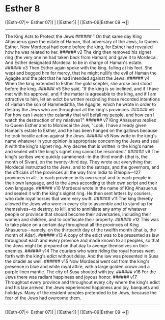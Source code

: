 # Esther 8

[[Esth-07|← Esther 07]] | [[Esther]] | [[Esth-09|Esther 09 →]]
***

The King Acts to Protect the Jews ###### 1 On that same day King Ahasuerus gave the estate of Haman, that adversary of the Jews, to Queen Esther. Now Mordecai had come before the king, for Esther had revealed how he was related to her. ###### v2 The king then removed his signet ring (the very one he had taken back from Haman) and gave it to Mordecai. And Esther designated Mordecai to be in charge of Haman's estate. ###### v3 Then Esther again spoke with the king, falling at his feet. She wept and begged him for mercy, that he might nullify the evil of Haman the Agagite and the plot that he had intended against the Jews. ###### v4 When the king extended to Esther the gold scepter, she arose and stood before the king. ###### v5 She said, "If the king is so inclined, and if I have met with his approval, and if the matter is agreeable to the king, and if I am attractive to him, let an edict be written rescinding those recorded intentions of Haman the son of Hammedatha, the Agagite, which he wrote in order to destroy the Jews who are throughout all the king's provinces. ###### v6 For how can I watch the calamity that will befall my people, and how can I watch the destruction of my relatives?" ###### v7 King Ahasuerus replied to Queen Esther and to Mordecai the Jew, "Look, I have already given Haman's estate to Esther, and he has been hanged on the gallows because he took hostile action against the Jews. ###### v8 Now write in the king's name whatever in your opinion is appropriate concerning the Jews and seal it with the king's signet ring. Any decree that is written in the king's name and sealed with the king's signet ring cannot be rescinded." ###### v9 The king's scribes were quickly summoned--in the third month (that is, the month of Sivan), on the twenty-third day. They wrote out everything that Mordecai instructed to the Jews, and to the satraps, and the governors, and the officials of the provinces all the way from India to Ethiopia--127 provinces in all--to each province in its own script and to each people in their own language, and to the Jews according to their own script and their own language. ###### v10 Mordecai wrote in the name of King Ahasuerus and sealed it with the king's signet ring. He then sent letters by couriers, who rode royal horses that were very swift. ###### v11 The king thereby allowed the Jews who were in every city to assemble and to stand up for themselves--to destroy, to kill, and to annihilate any army of whatever people or province that should become their adversaries, including their women and children, and to confiscate their property. ###### v12 This was to take place on a certain day throughout all the provinces of King Ahasuerus--namely, on the thirteenth day of the twelfth month (that is, the month of Adar). ###### v13 A copy of the edict was to be presented as law throughout each and every province and made known to all peoples, so that the Jews might be prepared on that day to avenge themselves on their enemies. ###### v14 The couriers who were riding the royal horses went forth with the king's edict without delay. And the law was presented in Susa the citadel as well. ###### v15 Now Mordecai went out from the king's presence in blue and white royal attire, with a large golden crown and a purple linen mantle. The city of Susa shouted with joy. ###### v16 For the Jews there was radiant happiness and joyous honor. ###### v17 Throughout every province and throughout every city where the king's edict and his law arrived, the Jews experienced happiness and joy, banquets and holidays. Many of the resident peoples pretended to be Jews, because the fear of the Jews had overcome them.

***
[[Esth-07|← Esther 07]] | [[Esther]] | [[Esth-09|Esther 09 →]]
